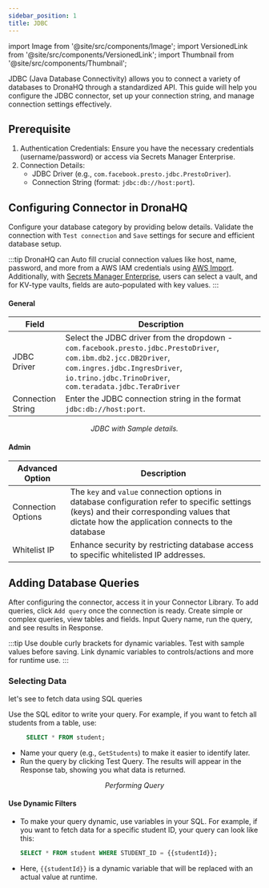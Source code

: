 ```yaml
---
sidebar_position: 1
title: JDBC
---
```


import Image from '@site/src/components/Image'; 
import VersionedLink from '@site/src/components/VersionedLink'; 
import Thumbnail from '@site/src/components/Thumbnail';


JDBC (Java Database Connectivity) allows you to connect a variety of databases to DronaHQ through a standardized API. This guide will help you configure the JDBC connector, set up your connection string, and manage connection settings effectively.

## Prerequisite

1. Authentication Credentials: Ensure you have the necessary credentials (username/password) or access via Secrets Manager Enterprise.
2. Connection Details: 
   - JDBC Driver (e.g., `com.facebook.presto.jdbc.PrestoDriver`).
   - Connection String (format: `jdbc:db://host:port`).



## Configuring Connector in DronaHQ

Configure your database category by providing below details. Validate the connection with `Test connection` and `Save` settings for secure and efficient database
setup.

:::tip 
DronaHQ can Auto fill crucial connection values like host, name, password, and more from a AWS IAM
credentials using [AWS Import](/datasource-concepts/aws-import). Additionally, with [Secrets Manager Enterprise](/datasource-concepts/secrets_manager/), users can select a vault, and for KV-type vaults, fields are auto-populated with key values.
:::


#### General 

| Field             | Description                                                                                       |
| --------------------- | ----------------------------------------------------------------------------------------------------- |
| JDBC Driver           | Select the JDBC driver from the dropdown  - `com.facebook.presto.jdbc.PrestoDriver`, `com.ibm.db2.jcc.DB2Driver`, `com.ingres.jdbc.IngresDriver`, `io.trino.jdbc.TrinoDriver`, `com.teradata.jdbc.TeraDriver`           |
| Connection String     | Enter the JDBC connection string in the format `jdbc:db://host:port`.                                 |


<figure>
  <Thumbnail src="/img/reference/connectors/jdbc/details.jpeg" alt="JDBC with Sample details." />
  <figcaption align = "center"><i>JDBC with Sample details.</i></figcaption>
</figure>

#### Admin 

| Advanced Option       | Description                                                                                                    |
| ------------------------- | ------------------------------------------------------------------------------------------------------------------ |
| Connection Options                                                                                                                               | The `key` and `value` connection options in database configuration refer to specific settings (keys) and their corresponding values that dictate how the application connects to the database |
| <VersionedLink to = "/datasource-concepts/whitelisting-dronahq-ip/"> Whitelist IP </VersionedLink>                                               | Enhance security by restricting database access to specific whitelisted IP addresses.                                                                                                         |

## Adding Database Queries

After configuring the connector, access it in your Connector Library. To add queries, click `Add query` once the
connection is ready. Create simple or complex queries, view tables and fields. Input Query name, run the query, and see
results in Response.



:::tip 
Use double curly brackets for dynamic variables. Test with sample values before saving. Link dynamic variables to controls/actions and more for runtime use. 
:::


### Selecting Data 

let's see to fetch data using SQL queries 

Use the SQL editor to write your query. For example, if you want to fetch all students from a table, use:  

```sql  
     SELECT * FROM student;  
```  

   - Name your query (e.g., `GetStudents`) to make it easier to identify later.  
   - Run the query by clicking Test Query. The results will appear in the Response tab, showing you what data is returned.  
  
  <figure>
  <Thumbnail src="/img/reference/connectors/jdbc/select.jpeg" alt="Performing Query" />
  <figcaption align = "center"><i>Performing Query</i></figcaption>
</figure>


#### Use Dynamic Filters  
   - To make your query dynamic, use variables in your SQL. For example, if you want to fetch data for a specific student ID, your query can look like this:  
     ```sql  
     SELECT * FROM student WHERE STUDENT_ID = {{studentId}};  
     ```  
   - Here, `{{studentId}}` is a dynamic variable that will be replaced with an actual value at runtime.  
